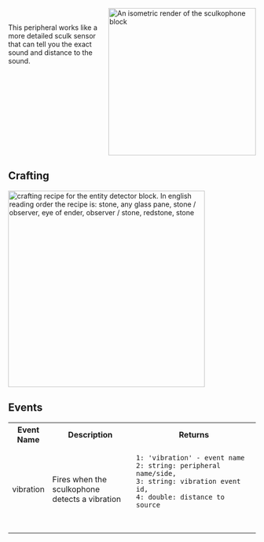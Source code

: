 <img  align="right" width=300 src="images/renders/SculkophonePadded.png" alt="An isometric render of the sculkophone block">

<br clear="center">

<p valign="left"> 
This peripheral works like a more detailed sculk sensor that can tell you the exact sound and distance to the sound.
</p>

<br clear="right">

## Crafting


<img align=center width=400 src="images/recipes/sculkophone_recipe.gif" alt="crafting recipe for the entity detector block. In english reading order the recipe is: stone, any glass pane, stone / observer, eye of ender, observer / stone, redstone, stone">


## Events

<table align=center>
    <tr>
        <th>
            Event Name
        </th>
        <th>
            Description
        </th>
        <th>
            Returns
        </th>
    </tr>
    <tr>
        <td>
            vibration
        </td>
        <td width = 200>
            Fires when the sculkophone detects a vibration
        </td>
        <td width=350>
<pre><code class="language-json">1: 'vibration' - event name
2: string: peripheral name/side,
3: string: vibration event id,
4: double: distance to source

</code></pre>
</td>
    </tr>
</table>

